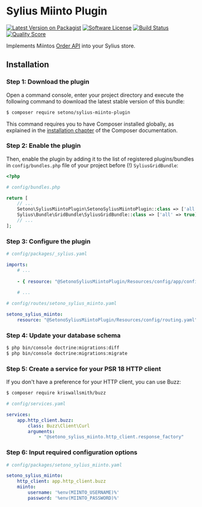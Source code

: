 # Sylius Miinto Plugin

[![Latest Version on Packagist][ico-version]][link-packagist]
[![Software License][ico-license]](LICENSE)
[![Build Status][ico-travis]][link-travis]
[![Quality Score][ico-code-quality]][link-code-quality]

Implements Miintos [Order API](http://www.integrations.miinto.net/order-api) into your Sylius store.

## Installation

### Step 1: Download the plugin

Open a command console, enter your project directory and execute the following command to download the latest stable version of this bundle:

```bash
$ composer require setono/sylius-miinto-plugin
```

This command requires you to have Composer installed globally, as explained in the [installation chapter](https://getcomposer.org/doc/00-intro.md) of the Composer documentation.


### Step 2: Enable the plugin

Then, enable the plugin by adding it to the list of registered plugins/bundles
in `config/bundles.php` file of your project before (!) `SyliusGridBundle`:

```php
<?php

# config/bundles.php

return [
    // ...
    Setono\SyliusMiintoPlugin\SetonoSyliusMiintoPlugin::class => ['all' => true],
    Sylius\Bundle\GridBundle\SyliusGridBundle::class => ['all' => true],
    // ...
];
```

### Step 3: Configure the plugin

```yaml
# config/packages/_sylius.yaml

imports:
    # ...
    
    - { resource: "@SetonoSyliusMiintoPlugin/Resources/config/app/config.yaml" }
    
    # ...

```

```yaml
# config/routes/setono_sylius_miinto.yaml

setono_sylius_miinto:
    resource: "@SetonoSyliusMiintoPlugin/Resources/config/routing.yaml"
```

### Step 4: Update your database schema

```bash
$ php bin/console doctrine:migrations:diff
$ php bin/console doctrine:migrations:migrate
```

### Step 5: Create a service for your PSR 18 HTTP client
If you don't have a preference for your HTTP client, you can use Buzz:

```bash
$ composer require kriswallsmith/buzz
```

```yaml
# config/services.yaml

services:
    app.http_client.buzz:
        class: Buzz\Client\Curl
        arguments:
            - "@setono_sylius_miinto.http_client.response_factory"
```

### Step 6: Input required configuration options
```yaml
# config/packages/setono_sylius_miinto.yaml

setono_sylius_miinto:
    http_client: app.http_client.buzz
    miinto:
        username: '%env(MIINTO_USERNAME)%'
        password: '%env(MIINTO_PASSWORD)%'
```

[ico-version]: https://img.shields.io/packagist/v/setono/sylius-miinto-plugin.svg?style=flat-square
[ico-license]: https://img.shields.io/badge/license-MIT-brightgreen.svg?style=flat-square
[ico-travis]: https://travis-ci.com/Setono/SyliusMiintoPlugin.svg?branch=master
[ico-code-quality]: https://img.shields.io/scrutinizer/g/Setono/SyliusMiintoPlugin.svg?style=flat-square

[link-packagist]: https://packagist.org/packages/setono/sylius-miinto-plugin
[link-travis]: https://travis-ci.com/Setono/SyliusMiintoPlugin
[link-code-quality]: https://scrutinizer-ci.com/g/Setono/SyliusMiintoPlugin
